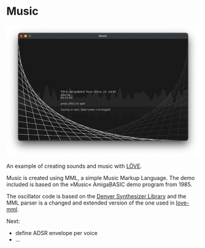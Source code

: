 # Music

![Screenshot](assets/screenshot.png)

An example of creating sounds and music with [LÖVE](https://love2d.org/).

Music is created using MML, a simple Music Markup Language. The demo included is based on the »Music« AmigaBASIC demo program from 1985.

The oscillator code is based on the [Denver Synthesizer Library](https://love2d.org/forums/viewtopic.php?t=79499) and the MML parser is a changed and extended version of the one used in [love-mml](https://github.com/GoonHouse/love-mml).

Next:
* define ADSR envelope per voice
* …